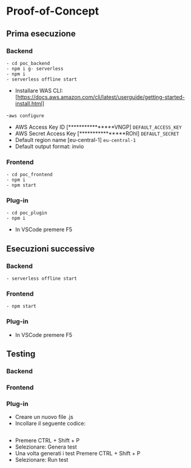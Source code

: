 # Proof-of-Concept

## Prima esecuzione

### Backend

```
- cd poc_backend
- npm i g- serverless
- npm i
- serverless offline start
```
- Installare WAS CLI: [https://docs.aws.amazon.com/cli/latest/userguide/getting-started-install.html]

-```aws configure```
- AWS Access Key ID [****************VNGP] ```DEFAULT_ACCESS_KEY```
- AWS Secret Access Key [****************ROhl] ```DEFAULT_SECRET```
- Default region name [eu-central-1] ```eu-central-1```
- Default output format: invio

### Frontend

```
- cd poc_frontend
- npm i
- npm start
```

### Plug-in

```
- cd poc_plugin
- npm i
```
- In VSCode premere F5

## Esecuzioni successive

### Backend

```
- serverless offline start
```

### Frontend

```
- npm start
```

### Plug-in

- In VSCode premere F5

## Testing

### Backend

### Frontend

### Plug-in

- Creare un nuovo file .js
- Incollare il seguente codice:
```
```
- Premere CTRL + Shift + P
- Selezionare: Genera test
- Una volta generati i test Premere CTRL + Shift + P
- Selezionare: Run test